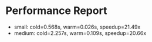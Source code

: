 # Performance Report
- small: cold=0.568s, warm=0.026s, speedup=21.49x
- medium: cold=2.257s, warm=0.109s, speedup=20.66x